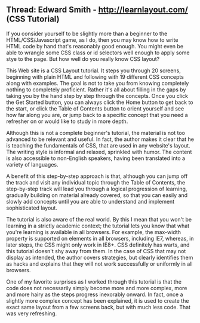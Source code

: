 ## Thread: Edward Smith - http://learnlayout.com/ (CSS Tutorial)

If you consider yourself to be slightly more than a beginner to the 
HTML/CSS/Javascript game, as I do, then you may know how to write HTML 
code by hand that's reasonably good enough. You might even be able to 
wrangle some CSS class or id selectors well enough to apply some stye 
to the page. But how well do you really know CSS layout? 

This Web site is a CSS Layout tutorial. It steps you through 20 screens,
beginning with plain HTML and following with 19 different CSS concepts 
along with examples. The goal is not to take you from knowing completely
nothing to completely proficient. Rather it's all about filling in the 
gaps by taking you by the hand step by step through the concepts. Once you
click the Get Started button, you can always click the Home button to
get back to the start, or click the Table of Contents button to orient
yourself and see how far along you are, or jump back to a specific 
concept that you need a refresher on or would like to study in more depth.

Although this is not a complete beginner's tutorial, the material is not 
too advanced to be relevant and useful. In fact, the author makes it clear
that he is teaching the fundamentals of CSS, that are used in any website's
layout. The writing style is informal and relaxed, sprinkled with humor. 
The content is also accessible to non-English speakers, having been translated
into a variety of languages.

A benefit of this step-by-step approach is that, although you can jump off
the track and visit any individual topic through the Table of Contents,
the step-by-step track will lead you through a logical progression of
learning, gradually building on material already covered, so that you can
easily and slowly add concepts until you are able to understand and
implement sophisticated layout.

The tutorial is also aware of the real world. By this I mean that you won't
be learning in a strictly academic context; the tutorial lets you know
that what you're learning is available in all browsers. For example, the 
max-width property is supported on elements in all browsers, including IE7,
whereas, in later steps, the CSS might only work in IE8+. CSS definitely has
warts, and this tutorial doesn't shy away from them. In the case of CSS that
may not display as intended, the author covers strategies, but clearly identifies
them as hacks and explains that they will not work successfully or uniformly
in all browsers.

One of my favorite surprises as I worked through this tutorial is that the
code does not necessarily simply become more and more complex, more and
more hairy as the steps progress inexorably onward. In fact, once a slightly
more complex concept has been explained, it is used to create the exact same
layout from a few screens back, but with much less code. That was very 
refreshing.